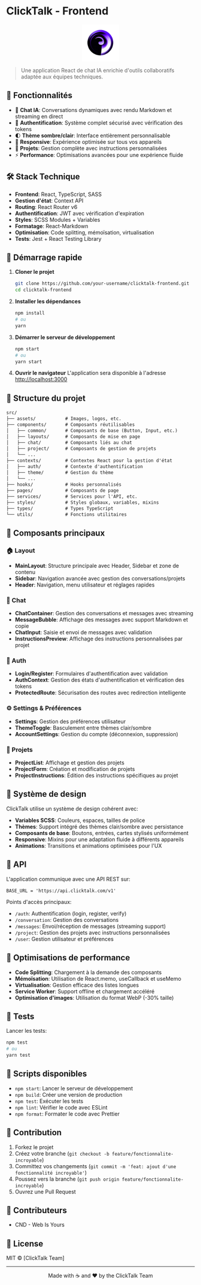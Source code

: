 # ClickTalk - Frontend

<div style="display: flex; justify-content: center;">
  <img src="./public/assets/images/logo.png" alt="Page mobile properties" width="100px"/>
</div>

> Une application React de chat IA enrichie d'outils collaboratifs adaptée aux équipes techniques.

## 🚀 Fonctionnalités

- 💬 **Chat IA**: Conversations dynamiques avec rendu Markdown et streaming en direct
- 🔐 **Authentification**: Système complet sécurisé avec vérification des tokens
- 🌓 **Thème sombre/clair**: Interface entièrement personnalisable
- 📱 **Responsive**: Expérience optimisée sur tous vos appareils
- 📂 **Projets**: Gestion complète avec instructions personnalisées
- ⚡ **Performance**: Optimisations avancées pour une expérience fluide

## 🛠️ Stack Technique

- **Frontend**: React, TypeScript, SASS
- **Gestion d'état**: Context API
- **Routing**: React Router v6
- **Authentification**: JWT avec vérification d'expiration
- **Styles**: SCSS Modules + Variables
- **Formatage**: React-Markdown
- **Optimisation**: Code splitting, mémoïsation, virtualisation
- **Tests**: Jest + React Testing Library

## 🏁 Démarrage rapide

1. **Cloner le projet**
   ```bash
   git clone https://github.com/your-username/clicktalk-frontend.git
   cd clicktalk-frontend
   ```

2. **Installer les dépendances**
   ```bash
   npm install
   # ou
   yarn
   ```

3. **Démarrer le serveur de développement**
   ```bash
   npm start
   # ou
   yarn start
   ```

4. **Ouvrir le navigateur**
   L'application sera disponible à l'adresse [http://localhost:3000](http://localhost:3000)

## 📁 Structure du projet

```
src/
├── assets/           # Images, logos, etc.
├── components/       # Composants réutilisables
│   ├── common/       # Composants de base (Button, Input, etc.)
│   ├── layouts/      # Composants de mise en page
│   ├── chat/         # Composants liés au chat
│   ├── project/      # Composants de gestion de projets
│   └── ... 
├── contexts/         # Contextes React pour la gestion d'état
│   ├── auth/         # Contexte d'authentification 
│   ├── theme/        # Gestion du thème
│   └── ... 
├── hooks/            # Hooks personnalisés
├── pages/            # Composants de page
├── services/         # Services pour l'API, etc.
├── styles/           # Styles globaux, variables, mixins
├── types/            # Types TypeScript
└── utils/            # Fonctions utilitaires
```

## 🧩 Composants principaux

### 🏠 Layout

- **MainLayout**: Structure principale avec Header, Sidebar et zone de contenu
- **Sidebar**: Navigation avancée avec gestion des conversations/projets
- **Header**: Navigation, menu utilisateur et réglages rapides

### 💬 Chat

- **ChatContainer**: Gestion des conversations et messages avec streaming
- **MessageBubble**: Affichage des messages avec support Markdown et copie
- **ChatInput**: Saisie et envoi de messages avec validation
- **InstructionsPreview**: Affichage des instructions personnalisées par projet

### 🔐 Auth

- **Login/Register**: Formulaires d'authentification avec validation
- **AuthContext**: Gestion des états d'authentification et vérification des tokens
- **ProtectedRoute**: Sécurisation des routes avec redirection intelligente

### ⚙️ Settings & Préférences

- **Settings**: Gestion des préférences utilisateur
- **ThemeToggle**: Basculement entre thèmes clair/sombre
- **AccountSettings**: Gestion du compte (déconnexion, suppression)

### 📂 Projets

- **ProjectList**: Affichage et gestion des projets
- **ProjectForm**: Création et modification de projets
- **ProjectInstructions**: Édition des instructions spécifiques au projet

## 🎨 Système de design

ClickTalk utilise un système de design cohérent avec:

- **Variables SCSS**: Couleurs, espaces, tailles de police
- **Thèmes**: Support intégré des thèmes clair/sombre avec persistance
- **Composants de base**: Boutons, entrées, cartes stylisés uniformément
- **Responsive**: Mixins pour une adaptation fluide à différents appareils
- **Animations**: Transitions et animations optimisées pour l'UX

## 📝 API

L'application communique avec une API REST sur:
```
BASE_URL = 'https://api.clicktalk.com/v1'
```

Points d'accès principaux:
- `/auth`: Authentification (login, register, verify)
- `/conversation`: Gestion des conversations
- `/messages`: Envoi/réception de messages (streaming support)
- `/project`: Gestion des projets avec instructions personnalisées
- `/user`: Gestion utilisateur et préférences

## 🚀 Optimisations de performance

- **Code Splitting**: Chargement à la demande des composants
- **Mémoïsation**: Utilisation de React.memo, useCallback et useMemo
- **Virtualisation**: Gestion efficace des listes longues
- **Service Worker**: Support offline et chargement accéléré
- **Optimisation d'images**: Utilisation du format WebP (-30% taille)

## 🧪 Tests

Lancer les tests:
```bash
npm test
# ou
yarn test
```

## 🔧 Scripts disponibles

- `npm start`: Lancer le serveur de développement
- `npm build`: Créer une version de production
- `npm test`: Exécuter les tests
- `npm lint`: Vérifier le code avec ESLint
- `npm format`: Formater le code avec Prettier

## 🤝 Contribution

1. Forkez le projet
2. Créez votre branche (`git checkout -b feature/fonctionnalite-incroyable`)
3. Committez vos changements (`git commit -m 'feat: ajout d'une fonctionnalité incroyable'`)
4. Poussez vers la branche (`git push origin feature/fonctionnalite-incroyable`)
5. Ouvrez une Pull Request

## 👥 Contributeurs

- CND - Web Is Yours

## 📝 License

MIT © [ClickTalk Team]

---

<p align="center">Made with ☕ and ❤️ by the ClickTalk Team</p>
